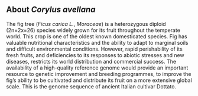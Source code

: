About *Corylus avellana*
------------------------

The fig tree (*Ficus carica L.*, *Moraceae*) is a heterozygous diploid (2n=2x=26) species widely grown for its fruit throughout the temperate world. This crop is one of the oldest known domesticated species. Fig has valuable nutritional characteristics and the ability to adapt to marginal soils and difficult environmental conditions. However, rapid perishability of its fresh fruits, and deficiencies to its responses to abiotic stresses and new diseases, restricts its world distribution and commercial success. The availability of a high-quality reference genome would provide an important resource to genetic improvement and breeding programmes, to improve the fig’s ability to be cultivated and distribute its fruit on a more extensive global scale. This is the genome sequence of ancient Italian cultivar Dottato.
